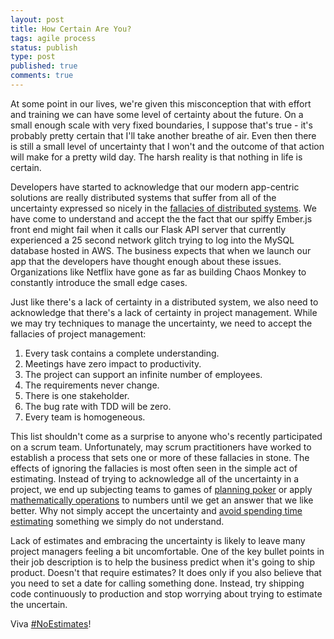 ```yaml
---
layout: post
title: How Certain Are You?
tags: agile process
status: publish
type: post
published: true
comments: true
---
```

At some point in our lives, we\'re given this misconception that with effort and training we can have 
some level of certainty about the future.  On a small enough scale with very fixed boundaries, I suppose 
that\'s true - it\'s probably pretty certain that I\'ll take another breathe of air.  Even then there is 
still a small level of uncertainty that I won\'t and the outcome of that action will make for a pretty 
wild day. The harsh reality is that nothing in life is certain.

Developers have started to acknowledge that our modern app-centric solutions are really distributed systems 
that suffer from all of the uncertainty expressed so nicely in the 
[fallacies of distributed systems][dist-sys-fallacies]. We have come to understand and accept the the fact 
that our spiffy Ember.js front end might fail when it calls our Flask API server that currently experienced 
a 25 second network glitch trying to log into the MySQL database hosted in AWS. The business expects that 
when we launch our app that the developers have thought enough about these issues. Organizations like Netflix 
have gone as far as building Chaos Monkey to constantly introduce the small edge cases.

Just like there\'s a lack of certainty in a distributed system, we also need to acknowledge that there\'s a 
lack of certainty in project management. While we may try techniques to manage the uncertainty, we need to 
accept the fallacies of project management:

1. Every task contains a complete understanding.
2. Meetings have zero impact to productivity.
3. The project can support an infinite number of employees.
4. The requirements never change.
5. There is one stakeholder.
6. The bug rate with TDD will be zero.
7. Every team is homogeneous.

This list shouldn\'t come as a surprise to anyone who\'s recently participated on a scrum team. Unfortunately, 
may scrum practitioners have worked to establish a process that sets one or more of these fallacies in stone. 
The effects of ignoring the fallacies is most often seen in the simple act of estimating. Instead of trying to 
acknowledge all of the uncertainty in a project, we end up subjecting teams to games of 
[planning poker][planning-poker] or apply [mathematically operations][velocity] to numbers until we get an 
answer that we like better. Why not simply accept the uncertainty and [avoid spending time estimating][NoEstimates] 
something we simply do not understand.

Lack of estimates and embracing the uncertainty is likely to leave many project managers feeling a bit uncomfortable. 
One of the key bullet points in their job description is to help the business predict when it\'s going to ship 
product. Doesn\'t that require estimates? It does only if you also believe that you need to set a date for calling 
something done. Instead, try shipping code continuously to production and stop worrying about trying to estimate 
the uncertain.

Viva [#NoEstimates][NoEstimates-Hashtag]!

[NoEstimates]: http://noestimates.org/blog/
[NoEstimates-Hashtag]: https://twitter.com/search?q=%23NoEstimates
[dist-sys-fallacies]: http://en.wikipedia.org/wiki/Fallacies_of_distributed_computing
[planning-poker]: http://www.planningpoker.com/
[velocity]: http://en.wikipedia.org/wiki/Velocity_(software_development)

